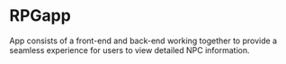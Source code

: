# RPGapp
App consists of a front-end and back-end working together to provide a seamless experience for users to view detailed NPC information.
